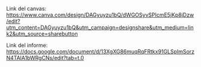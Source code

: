 Link del canvas:  https://www.canva.com/design/DAGyuyzu1bQ/dWGOSyvSPIcmE5jKp8jDzw/edit?utm_content=DAGyuyzu1bQ&utm_campaign=designshare&utm_medium=link2&utm_source=sharebutton


Link del informe: https://docs.google.com/document/d/13XgXG86muqRqFRtkx91GLSpImSorzN4TAlA1bWRgCNs/edit?tab=t.0
